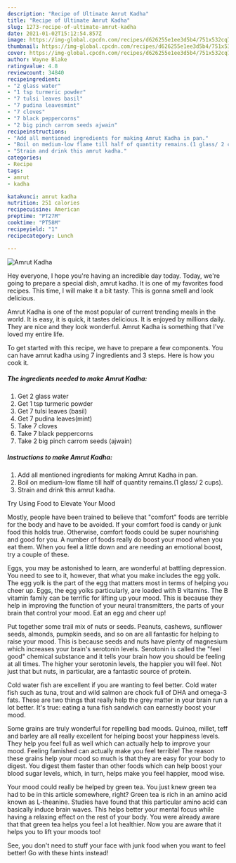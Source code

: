 ```yaml
---
description: "Recipe of Ultimate Amrut Kadha"
title: "Recipe of Ultimate Amrut Kadha"
slug: 1273-recipe-of-ultimate-amrut-kadha
date: 2021-01-02T15:12:54.857Z
image: https://img-global.cpcdn.com/recipes/d626255e1ee3d5b4/751x532cq70/amrut-kadha-recipe-main-photo.jpg
thumbnail: https://img-global.cpcdn.com/recipes/d626255e1ee3d5b4/751x532cq70/amrut-kadha-recipe-main-photo.jpg
cover: https://img-global.cpcdn.com/recipes/d626255e1ee3d5b4/751x532cq70/amrut-kadha-recipe-main-photo.jpg
author: Wayne Blake
ratingvalue: 4.8
reviewcount: 34840
recipeingredient:
- "2 glass water"
- "1 tsp turmeric powder"
- "7 tulsi leaves basil"
- "7 pudina leavesmint"
- "7 cloves"
- "7 black peppercorns"
- "2 big pinch carrom seeds ajwain"
recipeinstructions:
- "Add all mentioned ingredients for making Amrut Kadha in pan."
- "Boil on medium-low flame till half of quantity remains.(1 glass/ 2 cups)."
- "Strain and drink this amrut kadha."
categories:
- Recipe
tags:
- amrut
- kadha

katakunci: amrut kadha 
nutrition: 251 calories
recipecuisine: American
preptime: "PT27M"
cooktime: "PT58M"
recipeyield: "1"
recipecategory: Lunch

---
```



![Amrut Kadha](https://img-global.cpcdn.com/recipes/d626255e1ee3d5b4/751x532cq70/amrut-kadha-recipe-main-photo.jpg)

Hey everyone, I hope you're having an incredible day today. Today, we're going to prepare a special dish, amrut kadha. It is one of my favorites food recipes. This time, I will make it a bit tasty. This is gonna smell and look delicious.



Amrut Kadha is one of the most popular of current trending meals in the world. It is easy, it is quick, it tastes delicious. It is enjoyed by millions daily. They are nice and they look wonderful. Amrut Kadha is something that I've loved my entire life.


To get started with this recipe, we have to prepare a few components. You can have amrut kadha using 7 ingredients and 3 steps. Here is how you cook it.

<!--inarticleads1-->

##### The ingredients needed to make Amrut Kadha:

1. Get 2 glass water
1. Get 1 tsp turmeric powder
1. Get 7 tulsi leaves (basil)
1. Get 7 pudina leaves(mint)
1. Take 7 cloves
1. Take 7 black peppercorns
1. Take 2 big pinch carrom seeds (ajwain)




<!--inarticleads2-->

##### Instructions to make Amrut Kadha:

1. Add all mentioned ingredients for making Amrut Kadha in pan.
1. Boil on medium-low flame till half of quantity remains.(1 glass/ 2 cups).
1. Strain and drink this amrut kadha.




Try Using Food to Elevate Your Mood


Mostly, people have been trained to believe that "comfort" foods are terrible for the body and have to be avoided. If your comfort food is candy or junk food this holds true. Otherwise, comfort foods could be super nourishing and good for you. A number of foods really do boost your mood when you eat them. When you feel a little down and are needing an emotional boost, try a couple of these.

Eggs, you may be astonished to learn, are wonderful at battling depression. You need to see to it, however, that what you make includes the egg yolk. The egg yolk is the part of the egg that matters most in terms of helping you cheer up. Eggs, the egg yolks particularly, are loaded with B vitamins. The B vitamin family can be terrific for lifting up your mood. This is because they help in improving the function of your neural transmitters, the parts of your brain that control your mood. Eat an egg and cheer up!

Put together some trail mix of nuts or seeds. Peanuts, cashews, sunflower seeds, almonds, pumpkin seeds, and so on are all fantastic for helping to raise your mood. This is because seeds and nuts have plenty of magnesium which increases your brain's serotonin levels. Serotonin is called the "feel good" chemical substance and it tells your brain how you should be feeling at all times. The higher your serotonin levels, the happier you will feel. Not just that but nuts, in particular, are a fantastic source of protein.

Cold water fish are excellent if you are wanting to feel better. Cold water fish such as tuna, trout and wild salmon are chock full of DHA and omega-3 fats. These are two things that really help the grey matter in your brain run a lot better. It's true: eating a tuna fish sandwich can earnestly boost your mood. 

Some grains are truly wonderful for repelling bad moods. Quinoa, millet, teff and barley are all really excellent for helping boost your happiness levels. They help you feel full as well which can actually help to improve your mood. Feeling famished can actually make you feel terrible! The reason these grains help your mood so much is that they are easy for your body to digest. You digest them faster than other foods which can help boost your blood sugar levels, which, in turn, helps make you feel happier, mood wise.

Your mood could really be helped by green tea. You just knew green tea had to be in this article somewhere, right? Green tea is rich in an amino acid known as L-theanine. Studies have found that this particular amino acid can basically induce brain waves. This helps better your mental focus while having a relaxing effect on the rest of your body. You were already aware that that green tea helps you feel a lot healthier. Now you are aware that it helps you to lift your moods too!

See, you don't need to stuff your face with junk food when you want to feel better! Go  with  these hints  instead!

